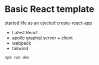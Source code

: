 # Basic React template

started life as an ejected create-react-app

- Latest React
- apollo graphql server + client
- webpack
- tailwind

```
npm run dev

```
